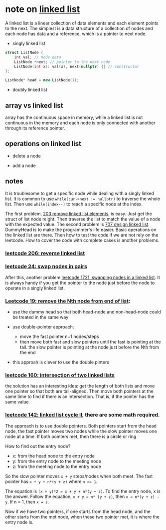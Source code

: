 # note on [linked list](https://en.wikipedia.org/wiki/Linked_list)

A linked list is a linear collection of data elements and each element points to the next. The simplest is a data structure of a collection of nodes and each node has data and a reference, which is a pointer to next node. 

* singly linked list

```c++
struct ListNode {
    int val; // node data
    ListNode *next; // pointer to the next node
    ListNode(int x): val(x), next(nullptr) {} // constructor
};

ListNode* head = new ListNode(1);
```

* doubly linked list

## array vs linked list

array has the continuous space in memory, while a linked list is not continuous in the memory and each node is only connected with another through its reference pointer.

## operations on linked list

* delete a node

* add a node

## notes

It is troublesome to get a specific node while dealing with a singly linked list. It is common to use ```while(cur->next != nullptr)``` to traverse the whole list. Then use ```while(index--)``` to reach a specific node at the index. 

The first problem, [203 remove linked list elements](https://leetcode.com/problems/remove-linked-list-elements/), is easy. Just get the struct of list node reight. Then traverse the list to match the value of a node with the expected value. 
The second problem is [707 design linked list](https://leetcode.com/problems/design-linked-list/). DummyHead is to make the programmer's life easier. Basic operations on the linked list are there. Then how to test the code if we are not rely on the leetcode. How to cover the code with complete cases is another problems.

### [leetcode 206: reverse linked list](https://leetcode.com/problems/reverse-linked-list/)

### [leetcode 24: swap nodes in pairs](https://leetcode.com/problems/swap-nodes-in-pairs/)

After this, another problem [leetcode 1721: swapping nodes in a linked list](https://leetcode.com/problems/swapping-nodes-in-a-linked-list/). It is always handy if you get the pointer to the node just before the node to operate in a singly linked list.

### [Leetcode 19: remove the Nth node from end of list](https://leetcode.com/problems/remove-nth-node-from-end-of-list/):

* use the dummy head so that both head-node and non-head-node could be treated in the same way

* use double-pointer approach: 
  *  move the fast pointer n+1 nodes/steps
  * then move both fast and slow pointers until the fast is pointing at the tail. the slow pointer is pointing at the node just before the Nth from the end
* this approah is clever to use the double pinters

### [leetcode 160: intersection of two linked lists](https://leetcode.com/problems/intersection-of-two-linked-lists/)

the solution has an interesting idea: get the length of both lists and move one pointer so that both are tail-aligned. Then move both pointers at the same time to find if there is an intersection. That is, if the pointer has the same value.

### [leetcode 142: linked list cycle II](https://leetcode.com/problems/linked-list-cycle-ii/), there are some math required.

The approach is to use double pointers. Both pointers start from the head node, the fast pointer moves two nodes while the slow pointer moves one node at a time. If both pointers met, then there is a circle or ring. 

How to find out the entry node? 

* x: from the head node to the entry node
* y: from the entry node to the meeting node
* z: from the meeting node to the entry node

So the slow pointer moves ```x + y``` steps/nodes when both meet. The fast pointer has ```x + y + n*(y + z)``` where ```n >= 1```.

The equation is ```(x + y)*2 = x + y + n*(y + z)```. To find the entry node, x is the answer. Follow the equation, ```x + y = n* (y + z)```, then ```x = n*(y + z) - y```. If n = 1, then ```x = z```.

Now if we have two pointers, if one starts from the head node, and the other starts from the met node, when these two pointer met, it is where the entry node is.

